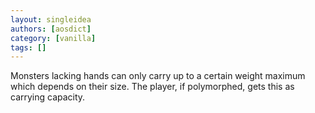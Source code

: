 ```yaml
---
layout: singleidea
authors: [aosdict]
category: [vanilla]
tags: []
---
```

Monsters lacking hands can only carry up to a certain weight maximum which depends on their size. The player, if polymorphed, gets this as carrying capacity.
